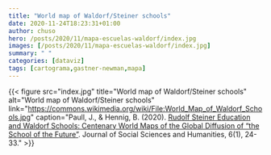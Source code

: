 ```yaml
---
title: "World map of Waldorf/Steiner schools"
date: 2020-11-24T18:23:31+01:00
author: chuso
hero: /posts/2020/11/mapa-escuelas-waldorf/index.jpg
images: [/posts/2020/11/mapa-escuelas-waldorf/index.jpg]
summary: " "
categories: [dataviz]
tags: [cartograma,gastner-newman,mapa]
---
```


{{< figure src="index.jpg" title="World map of Waldorf/Steiner schools" alt="World map of Waldorf/Steiner schools" link="https://commons.wikimedia.org/wiki/File:World_Map_of_Waldorf_Schools.jpg" caption="Paull, J., & Hennig, B. (2020). [Rudolf Steiner Education and Waldorf Schools: Centenary World Maps of the Global Diffusion of “the School of the Future”](https://www.academia.edu/42039133/Rudolf_Steiner_Education_and_Waldorf_Schools_Centenary_World_Maps_of_the_Global_Diffusion_of_The_School_of_the_Future_). Journal of Social Sciences and Humanities, 6(1), 24-33." >}}

